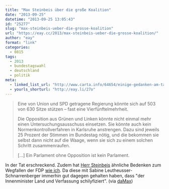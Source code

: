 ```yaml
---
title: "Max Steinbeis über die große Koalition"
date: "2013-09-25"
datetime: "2013-09-25 13:05:43"
id: "25277"
slug: "max-steinbeis-ueber-die-grosse-koalition"
url: "https://eay.cc/2013/max-steinbeis-ueber-die-grosse-koalition/"
author: "eay"
format: "link"
categories:
  - 0815
tags:
  - 2013
  - bundestagswahl
  - deutschland
  - politik
meta:
  - linked_list_url: "http://www.carta.info/64654/einige-gedanken-am-tag-nach-der-bundestagswahl/"
  - yourls_shorturl: "http://eay.li/27o"
---
```


> Eine von Union und SPD getragene Regierung könnte sich auf 503 von 630 Sitze stützen – fast eine Vierfünftelmehrheit.
> 
> Die Opposition aus Grünen und Linken könnte nicht einmal mehr einen Untersuchungsausschuss einsetzen. Sie könnte auch kein Normenkontrollverfahren in Karlsruhe anstrengen. Dazu sind jeweils 25 Prozent der Stimmen im Bundestag nötig, und die bekommen sie selbst dann nicht auf die Waage, wenn sie sich zu einem solchen Schritt zusammenraufen.
> 
> \[...\] Ein Parlament ohne Opposition ist kein Parlament.

In der Tat erschreckend. Zudem hat [Herr Steinbeis](http://www.verfassungsblog.de/) ähnliche Bedenken zum Wegfallen der FDP [wie ich](//eay.cc/2013/ein-schwarzer-tag-fuer-netzpolitik-und-unsere-grundrechte/). Da diese mit Sabine Leutheusser-Schnarrenberger immerhin gut dagegen gehalten haben, dass "der Innenminister Land und Verfassung schilyfiziert". (via [daMax](http://blog.todamax.net/2013/warum-btw2013-so-ein-desaster-ist/))
